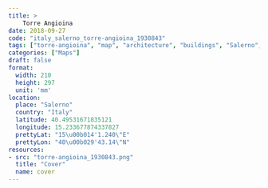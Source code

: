```yaml
---
title: > 
    Torre Angioina
date: 2018-09-27
code: "italy_salerno_torre-angioina_1930843"
tags: ["torre-angioina", "map", "architecture", "buildings", "Salerno", "Italy"]
categories: ["Maps"]
draft: false
format:
  width: 210
  height: 297
  unit: 'mm'
location:
  place: "Salerno"
  country: "Italy"
  latitude: 40.49531671835121
  longitude: 15.233677874337827
  prettyLat: "15\u00b014'1.240\"E"
  prettyLon: "40\u00b029'43.14\"N"
resources:
- src: "torre-angioina_1930843.png"
  title: "Cover"
  name: cover
---
```

